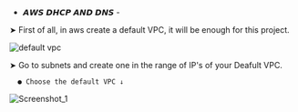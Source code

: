 - 𝘼𝙒𝙎 𝘿𝙃𝘾𝙋 𝘼𝙉𝘿 𝘿𝙉𝙎 -


➤ First of all, in aws create a default VPC, it will be enough for this project.

![default vpc](https://user-images.githubusercontent.com/85712710/146819084-f9565722-f2b0-49e1-9c60-3dc46e2dd7ee.png)

➤ Go to subnets and create one in the range of IP's of your Deafult VPC.
  
      ● Choose the default VPC ↓
![Screenshot_1](https://user-images.githubusercontent.com/85712710/146819470-c684ffa7-f68b-4839-bf08-961510d603bd.png)
